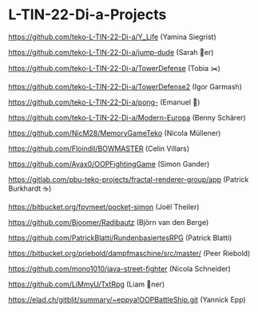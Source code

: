 # L-TIN-22-Di-a-Projects

https://github.com/teko-L-TIN-22-Di-a/Y_Life (Yamina Siegrist)

https://github.com/teko-L-TIN-22-Di-a/jump-dude (Sarah 🍺er)

https://github.com/teko-L-TIN-22-Di-a/TowerDefense (Tobia ✂️)

https://github.com/teko-L-TIN-22-Di-a/TowerDefense2 (Igor Garmash)

https://github.com/teko-L-TIN-22-Di-a/pong- (Emanuel &#129348;)

https://github.com/teko-L-TIN-22-Di-a/Modern-Europa (Benny Schärer)

https://github.com/NicM28/MemoryGameTeko (Nicola Müllener)

https://github.com/Floindil/BOWMASTER (Celin Villars)

https://github.com/Ayax0/OOPFightingGame (Simon Gander)

https://gitlab.com/pbu-teko-projects/fractal-renderer-group/app (Patrick Burkhardt ☕)

https://bitbucket.org/fpvmeet/pocket-simon (Joël Theiler)

https://github.com/Bjoomer/Radibautz (Björn van den Berge)

https://github.com/PatrickBlatti/RundenbasiertesRPG (Patrick Blatti)

https://bitbucket.org/priebold/dampfmaschine/src/master/ (Peer Riebold)

https://github.com/mono1010/java-street-fighter (Nicola Schneider)

https://github.com/LiMmyU/TxtRpg (Liam 🔔ner)

https://elad.ch/gitblit/summary/~eppya!OOPBattleShip.git   (Yannick Epp)
